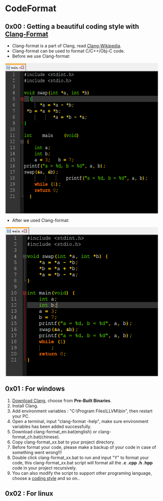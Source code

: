 # CodeFormat

## 0x00 : Getting a beautiful coding style with [Clang-Format](http://clang.llvm.org/docs/ClangFormat.html)

* Clang-format is a part of Clang, read [Clang-Wikipedia](https://en.wikipedia.org/wiki/Clang).
* Clang-format can be used to format C/C++/Obj-C code.
* Before we use Clang-format:
<img src="./test/1.PNG" width = "581" height = "494" alt="1.PNG" align=center />

* After we used Clang-format:
<img src="./test/2.PNG" width = "509" height = "489" alt="2.PNG" align=center />

## 0x01 : For windows
1. [Download Clang](http://releases.llvm.org/download.html), choose from __Pre-Built Binaries__.
2. Install Clang.
3. Add environment variables : "C:\Program Files\LLVM\bin", then restart your PC.
4. Open a terminal, input "clang-format -help", make sure environment variables has been added successfully.
5. Download clang-format_en.bat(english) or clang-format_ch.bat(chinese).
6. Copy clang-format_xx.bat to your project directory.
7. Before format your code, please make a backup of your code in case of something went wrong!!! 
8. Double click clang-format_xx.bat to run and input "Y" to format your code, this clang-format_xx.bat script will format all the __.c__ __.cpp__ __.h__ __.hpp__ code in your project recursively.
9. You can also modify the script to support other programing language, choose a [coding style](http://clang.llvm.org/docs/ClangFormatStyleOptions.html) and so on..

## 0x02 : For linux
